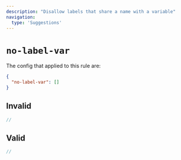 ```yaml
---
description: "Disallow labels that share a name with a variable"
navigation:
  type: 'Suggestions'
---
```


# `no-label-var`

The config that applied to this rule are:

```json
{
  "no-label-var": []
}
```

## Invalid

```js invalid
//
```

## Valid

```js valid
//
```
  